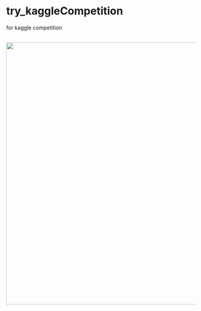 # try_kaggleCompetition
for kaggle competition

<br>
<img height = "700" src = "https://github.com/SongChiyoon/try_kaggleCompetition/kaggle.png">
<br>
